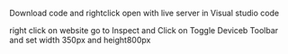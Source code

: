 Download code and rightclick open with live server in Visual studio code 

right click on website go to Inspect and Click on Toggle Deviceb Toolbar and set width 350px and height800px
